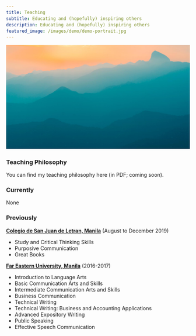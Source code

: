 ```yaml
---
title: Teaching
subtitle: Educating and (hopefully) inspiring others
description: Educating and (hopefully) inspiring others
featured_image: /images/demo/demo-portrait.jpg
---
```


![](/images/demo/demo-landscape.jpg)
### Teaching Philosophy

You can find my teaching philosophy here (in PDF; coming soon).

### Currently

None 

### Previously

[**Colegio de San Juan de Letran, Manila**](https://www.letran.edu.ph) (August to December 2019)
* Study and Critical Thinking Skills
* Purposive Communication
* Great Books

[**Far Eastern University, Manila**](https://www.feu.edu.ph) (2016-2017)
* Introduction to Language Arts
* Basic Communication Arts and Skills
* Intermediate Communication Arts and Skills
* Business Communication
* Technical Writing
* Technical Writing: Business and Accounting Applications
* Advanced Expository Writing
* Public Speaking
* Effective Speech Communication